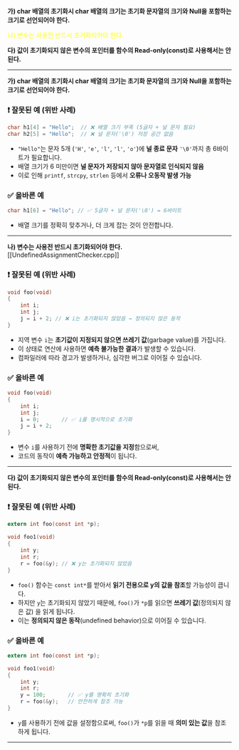 
**가) char 배열의 초기화시 char 배열의 크기는 초기화 문자열의 크기와 Null을 포함하는 크기로 선언되어야 한다.**

<font color="#ffff00">나) 변수는 사용전 반드시 초기화되어야 한다.</font>

**다) 값이 초기화되지 않은 변수의 포인터를 함수의 Read-only(const)로 사용해서는 안된다.**

---

**가) char 배열의 초기화시 char 배열의 크기는 초기화 문자열의 크기와 Null을 포함하는 크기로 선언되어야 한다.**

### ❗ 잘못된 예 (위반 사례)

```c
char h1[4] = "Hello";  // ❌ 배열 크기 부족 (5글자 + 널 문자 필요)
char h2[5] = "Hello";  // ❌ 널 문자('\0') 저장 공간 없음
```

- `"Hello"`는 문자 5개 (`'H'`, `'e'`, `'l'`, `'l'`, `'o'`)에 **널 종료 문자** `'\0'`까지 총 6바이트가 필요합니다.
- 배열 크기가 6 미만이면 **널 문자가 저장되지 않아 문자열로 인식되지 않음**
- 이로 인해 `printf`, `strcpy`, `strlen` 등에서 **오류나 오동작 발생 가능**

### ✅ 올바른 예

```c
char h1[6] = "Hello"; // ✅ 5글자 + 널 문자('\0') = 6바이트
```

- 배열 크기를 정확히 맞추거나, 더 크게 잡는 것이 안전합니다.


---

**나) 변수는 사용전 반드시 초기화되어야 한다.**
[[UndefinedAssignmentChecker.cpp]]
### ❗ 잘못된 예 (위반 사례)

```c
void foo(void)
{
    int i;
    int j;
    j = i + 2; // ❌ i는 초기화되지 않았음 → 정의되지 않은 동작
}
```

- 지역 변수 `i`는 **초기값이 지정되지 않으면 쓰레기 값**(garbage value)를 가집니다.
- 이 상태로 연산에 사용하면 **예측 불가능한 결과**가 발생할 수 있습니다.
- 컴파일러에 따라 경고가 발생하거나, 심각한 버그로 이어질 수 있습니다.

### ✅ 올바른 예

```c
void foo(void)
{
    int i;
    int j;
    i = 0;       // ✅ i를 명시적으로 초기화
    j = i + 2;
}
```

- 변수 `i`를 사용하기 전에 **명확한 초기값을 지정**함으로써,
- 코드의 동작이 **예측 가능하고 안정적**이 됩니다.


---

**다) 값이 초기화되지 않은 변수의 포인터를 함수의 Read-only(const)로 사용해서는 안된다.**

### ❗ 잘못된 예 (위반 사례)

```c
extern int foo(const int *p);

void foo1(void)
{
    int y;
    int r;
    r = foo(&y); // ❌ y는 초기화되지 않았음
}
```

- `foo()` 함수는 `const int*`를 받아서 **읽기 전용으로 y의 값을 참조**할 가능성이 큽니다.
- 하지만 `y`는 초기화되지 않았기 때문에, `foo()`가 `*p`를 읽으면 **쓰레기 값**(정의되지 않은 값) 을 읽게 됩니다.
- 이는 **정의되지 않은 동작**(undefined behavior)으로 이어질 수 있습니다.

### ✅ 올바른 예

```c
extern int foo(const int *p);

void foo1(void)
{
    int y;
    int r;
    y = 100;       // ✅ y를 명확히 초기화
    r = foo(&y);   // 안전하게 참조 가능
}
```

- `y`를 사용하기 전에 값을 설정함으로써, `foo()`가 `*p`를 읽을 때 **의미 있는 값**을 참조하게 됩니다.


---




